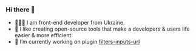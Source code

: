 ### Hi there 👋

-	👨🏻‍💻 I am front-end developer from Ukraine.
- 🌱 I like creating open-source tools that make a developers & users life easier & more efficient.
- 🔭 I’m currently working on plugin [filters-inputs-url](https://github.com/Kassaila/filter-inputs-url)

<a href="https://github-readme-stats.vercel.app/api/top-langs/?username=dutchenkoOleg&layout=compact">
